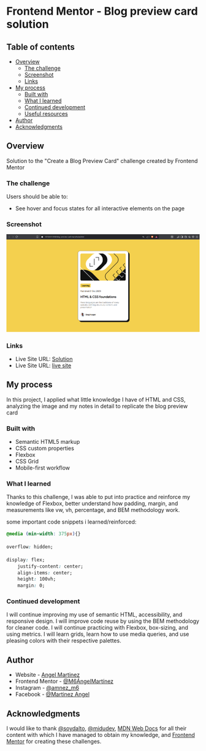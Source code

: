 # Frontend Mentor - Blog preview card solution

## Table of contents

- [Overview](#overview)
  - [The challenge](#the-challenge)
  - [Screenshot](#screenshot)
  - [Links](#links)
- [My process](#my-process)
  - [Built with](#built-with)
  - [What I learned](#what-i-learned)
  - [Continued development](#continued-development)
  - [Useful resources](#useful-resources)
- [Author](#author)
- [Acknowledgments](#acknowledgments)

## Overview

Solution to the "Create a Blog Preview Card" challenge created by Frontend Mentor

### The challenge

Users should be able to:

- See hover and focus states for all interactive elements on the page

### Screenshot

![](Captura%20de%20pantalla%202025-07-05%20180743.png)

### Links
- Live Site URL: [Solution](https://github.com/M6AngelMartinez/blog-preview-card-main.git)
- Live Site URL: [live site](https://m6angelmartinez.github.io/blog-preview-card-main/)

## My process

In this project, I applied what little knowledge I have of HTML and CSS, analyzing the image and my notes in detail to replicate the blog preview card

### Built with

- Semantic HTML5 markup
- CSS custom properties
- Flexbox
- CSS Grid
- Mobile-first workflow

### What I learned

Thanks to this challenge, I was able to put into practice and reinforce my knowledge of Flexbox, better understand how padding, margin, and measurements like vw, vh, percentage, and BEM methodology work.

some important code snippets i learned/reinforced:

```css
@media (min-width: 375px){}

overflow: hidden;

display: flex;
    justify-content: center;
    align-items: center;
    height: 100vh;
    margin: 0;
```

### Continued development

I will continue improving my use of semantic HTML, accessibility, and responsive design. I will improve code reuse by using the BEM methodology for cleaner code. I will continue practicing with Flexbox, box-sizing, and using metrics. I will learn grids, learn how to use media queries, and use pleasing colors with their respective palettes.

## Author

- Website - [Angel Martinez](https://www.your-site.com)
- Frontend Mentor - [@M6ÁngelMartínez](https://www.frontendmentor.io/profile/M6AngelMartinez)
- Instagram - [@amnez_m6](https://www.instagram.com/amnez_m6/)
- Facebook - [@Martinez Angel](https://www.facebook.com/profile.php?id=61568311170041&locale=es_LA)

## Acknowledgments

I would like to thank [@soydalto](https://www.instagram.com/soydalto/), [@midudev](https://www.instagram.com/midu.dev/), [MDN Web Docs](https://developer.mozilla.org/es/docs/Web/CSS/CSS_media_queries/Using_media_queries) for all their content with which I have managed to obtain my knowledge, and [Frontend Mentor](https://www.frontendmentor.io/challenges) for creating these challenges.
